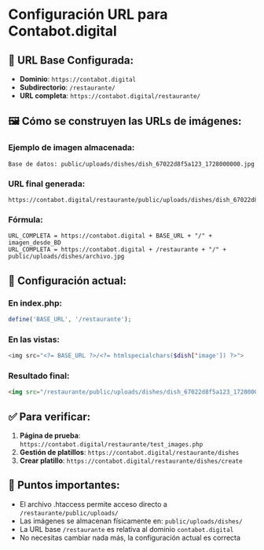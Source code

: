 # Configuración URL para Contabot.digital

## 📍 **URL Base Configurada:**
- **Dominio**: `https://contabot.digital`
- **Subdirectorio**: `/restaurante/`
- **URL completa**: `https://contabot.digital/restaurante/`

## 🖼️ **Cómo se construyen las URLs de imágenes:**

### **Ejemplo de imagen almacenada:**
```
Base de datos: public/uploads/dishes/dish_67022d8f5a123_1728000000.jpg
```

### **URL final generada:**
```
https://contabot.digital/restaurante/public/uploads/dishes/dish_67022d8f5a123_1728000000.jpg
```

### **Fórmula:**
```
URL_COMPLETA = https://contabot.digital + BASE_URL + "/" + imagen_desde_BD
URL_COMPLETA = https://contabot.digital + /restaurante + "/" + public/uploads/dishes/archivo.jpg
```

## 🔧 **Configuración actual:**

### **En index.php:**
```php
define('BASE_URL', '/restaurante');
```

### **En las vistas:**
```php
<img src="<?= BASE_URL ?>/<?= htmlspecialchars($dish['image']) ?>">
```

### **Resultado final:**
```html
<img src="/restaurante/public/uploads/dishes/dish_67022d8f5a123_1728000000.jpg">
```

## ✅ **Para verificar:**

1. **Página de prueba**: `https://contabot.digital/restaurante/test_images.php`
2. **Gestión de platillos**: `https://contabot.digital/restaurante/dishes`
3. **Crear platillo**: `https://contabot.digital/restaurante/dishes/create`

## 🚨 **Puntos importantes:**

- El archivo .htaccess permite acceso directo a `/restaurante/public/uploads/`
- Las imágenes se almacenan físicamente en: `public/uploads/dishes/`
- La URL base `/restaurante` es relativa al dominio `contabot.digital`
- No necesitas cambiar nada más, la configuración actual es correcta
